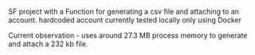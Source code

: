 SF project with a Function for generating a csv file and attaching to an account.
hardcoded account currently
tested locally only using Docker

Current observation - uses around 27.3 MB process memory to generate and attach a 232 kb file.